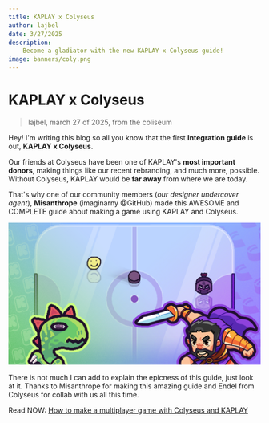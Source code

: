 ```yaml
---
title: KAPLAY x Colyseus
author: lajbel
date: 3/27/2025
description:
    Become a gladiator with the new KAPLAY x Colyseus guide!
image: banners/coly.png
---
```


# KAPLAY x Colyseus

> lajbel, march 27 of 2025, from the coliseum

Hey! I'm writing this blog so all you know that the first **Integration guide**
is out, **KAPLAY x Colyseus**.

Our friends at Colyseus have been one of KAPLAY's **most important donors**,
making things like our recent rebranding, and much more, possible. Without
Colyseus, KAPLAY would be **far away** from where we are today.

That's why one of our community members (_our designer undercover agent_),
**Misanthrope** (imaginarny @GitHub) made this AWESOME and COMPLETE guide about
making a game using KAPLAY and Colyseus.

![Colyseus Guide Image](assets/colyguide.png)

There is not much I can add to explain the epicness of this guide, just look at
it. Thanks to Misanthrope for making this amazing guide and Endel from Colyseus
for collab with us all this time.

Read NOW:
[How to make a multiplayer game with Colyseus and KAPLAY](https://kaplayjs.com/guides/how-to-make-a-multiplayer-game-with-colyseus-and-kaplay)
